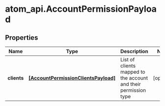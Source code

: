 # atom_api.AccountPermissionPayload

## Properties
Name | Type | Description | Notes
------------ | ------------- | ------------- | -------------
**clients** | [**[AccountPermissionClientsPayload]**](AccountPermissionClientsPayload.md) | List of clients mapped to the account and their permission type | [optional] 


